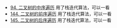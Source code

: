 - [94. 二叉树的中序遍历](https://github.com/lsill/leetcode/blob/main/c_leetcode/src/binary_pra/tree_simple?plain=1#L8) 用了栈迭代算法，可以一看
- [144. 二叉树的前序遍历](https://github.com/lsill/leetcode/blob/main/c_leetcode/src/binary_pra/tree_simple?plain=1#L00) 用了栈迭代算法，可以一看
- [145. 二叉树的后序遍历](https://github.com/lsill/leetcode/blob/main/c_leetcode/src/binary_pra/tree_simple?plain=1#L58) 用了栈迭代算法，可以一看
